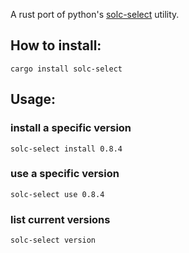 A rust port of python's [solc-select](https://github.com/crytic/solc-select) utility.


## How to install:

```
cargo install solc-select
```

## Usage:

### install a specific version

```
solc-select install 0.8.4
```

### use a specific version

```
solc-select use 0.8.4
```

### list current versions

```
solc-select version
```
